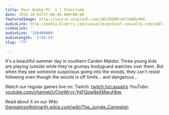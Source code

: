 ```yaml
---
title: Poor Bobby Pt. 1 | Interlude
date: 2018-10-01T17:06:06.000+00:00
featuredImage: http://source.unsplash.com/jNSJE8dMro0/1600x900
audioLink: http://media.blubrry.com/casualrp/podcast.casualrp.com/public/Bonus%20Ep%20_%20Poor%20Bobby%20Pt%201%20_%20Dont%20Go%20Down%20the%20Well.mp3
videoLink: ''
audioSize: "156400000"
audioLength: '3:01:53'
slug: "77"

---
```

It's a beautiful summer day in southern Carden Maldor. Three young kids are playing outside while they're grumpy bodyguard watches over them. But when they see someone suspicious going into the woods, they can't resist following even though the woods is off limits... and dangerous...

Watch our regular games live on:
Twitch: [twitch.tv/casualrp](https://www.twitch.tv/casualrp)
YouTube: [youtube.com/channel/UCtwWrvy-YgFQpw9eXMwuHbw](https://www.youtube.com/channel/UCtwWrvy-YgFQpw9eXMwuHbw)

Read about it on our Wiki: [therealmsofkelmarth.wikia.com/wiki/The_Jungle_Campaign](http://therealmsofkelmarth.wikia.com/wiki/The_Jungle_Campaign)